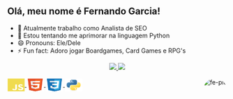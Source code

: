 ## Olá, meu nome é Fernando Garcia!

- 🔭 Atualmente trabalho como Analista de SEO
- 🌱 Estou tentando me aprimorar na linguagem Python
- 😄 Pronouns: Ele/Dele
- ⚡ Fun fact: Adoro jogar Boardgames, Card Games e RPG's

<div align="center">
  <a href="https://github.com/FernandoGarciaSEO">
  <img height="180em" src="https://github-readme-stats.vercel.app/api?username=FernandoGarciaSEO&show_icons=true&theme=dracula&include_all_commits=true&count_private=true"/>
  <img height="180em" src="https://github-readme-stats.vercel.app/api/top-langs/?username=FernandoGarciaSEO&layout=compact&langs_count=7&theme=dracula"/>
</div>

<div style="display: inline_block"><br>
  <img align="center" alt="fe-Js" height="30" width="40" src="https://raw.githubusercontent.com/devicons/devicon/master/icons/javascript/javascript-plain.svg">
  <img align="center" alt="fe-HTML" height="30" width="40" src="https://raw.githubusercontent.com/devicons/devicon/master/icons/html5/html5-original.svg">
  <img align="center" alt="fe-CSS" height="30" width="40" src="https://raw.githubusercontent.com/devicons/devicon/master/icons/css3/css3-original.svg">
  <img align="center" alt="fe-Python" height="30" width="40" src="https://raw.githubusercontent.com/devicons/devicon/master/icons/python/python-original.svg">
  <img align="right" alt="fe-pic" height="150" style="border-radius:50px;" src="https://media.discordapp.net/attachments/639956127056134178/890373478988013628/Publicacoes_Instagram_1_1.png?width=676&height=676">
</div>
  
  ##
